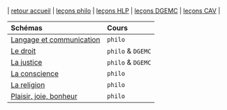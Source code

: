 | [retour accueil](https://rollauda.github.io) | [leçons philo](https://rollauda.github.io/philogt) | [leçons HLP](https://rollauda.github.io/hlpt) | [leçons DGEMC](https://rollauda.github.io/dgemc) | [leçons CAV](https://rollauda.github.io/cav1) |



| Schémas   | Cours   |  
|:-------------- |:--------------  
| [Langage et communication](https://rollauda.github.io/schemas/cartes/langage.html) | `philo` | 
| [Le droit](https://rollauda.github.io/schemas/cartes/droit.html) | `philo` & `DGEMC` |
|  [La justice](https://rollauda.github.io/schemas/cartes/justice.html)  | `philo` & `DGEMC` | 
|  [La conscience](https://rollauda.github.io/schemas/cartes/conscience.html)  |  `philo`  |
|  [La religion](https://rollauda.github.io/schemas/cartes/religion.html)  |  `philo`  |
| [Plaisir, joie, bonheur](https://rollauda.github.io/schemas/cartes/plaisir-joie-bonheur.html) | `philo`  |